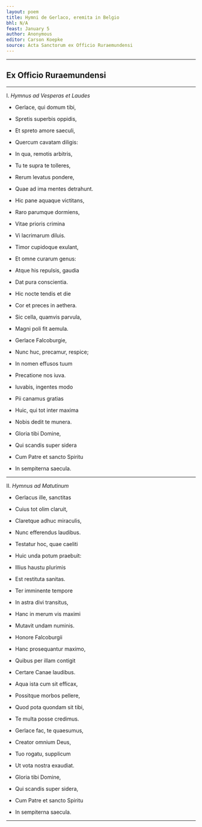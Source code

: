 ```yaml
---
layout: poem
title: Hymni de Gerlaco, eremita in Belgio
bhl: N/A
feast: January 5
author: Anonymous
editor: Carson Koepke
source: Acta Sanctorum ex Officio Ruraemundensi
---
```


---

## Ex Officio Ruraemundensi

---

I. *Hymnus ad Vesperas et Laudes*

- Gerlace, qui domum tibi,
- Spretis superbis oppidis,
- Et spreto amore saeculi,
- Quercum cavatam diligis:

- In qua, remotis arbitris,
- Tu te supra te tolleres,
- Rerum levatus pondere,
- Quae ad ima mentes detrahunt.

- Hic pane aquaque victitans,
- Raro parumque dormiens,
- Vitae prioris crimina
- Vi lacrimarum diluis.

- Timor cupidoque exulant,
- Et omne curarum genus:
- Atque his repulsis, gaudia
- Dat pura conscientia.

- Hic nocte tendis et die
- Cor et preces in aethera.
- Sic cella, quamvis parvula,
- Magni poli fit aemula.

- Gerlace Falcoburgie,
- Nunc huc, precamur, respice;
- In nomen effusos tuum
- Precatione nos iuva.

- Iuvabis, ingentes modo
- Pii canamus gratias
- Huic, qui tot inter maxima
- Nobis dedit te munera.

- Gloria tibi Domine,
- Qui scandis super sidera
- Cum Patre et sancto Spiritu
- In sempiterna saecula.

---

II. *Hymnus ad Matutinum*

- Gerlacus ille, sanctitas
- Cuius tot olim claruit,
- Claretque adhuc miraculis,
- Nunc efferendus laudibus.

- Testatur hoc, quae caeliti
- Huic unda potum praebuit:
- Illius haustu plurimis
- Est restituta sanitas.

- Ter imminente tempore
- In astra divi transitus,
- Hanc in merum vis maximi
- Mutavit undam numinis.

- Honore Falcoburgii
- Hanc prosequantur maximo,
- Quibus per illam contigit
- Certare Canae laudibus.

- Aqua ista cum sit efficax,
- Possitque morbos pellere,
- Quod pota quondam sit tibi,
- Te multa posse credimus.

- Gerlace fac, te quaesumus,
- Creator omnium Deus,
- Tuo rogatu, supplicum
- Ut vota nostra exaudiat.

- Gloria tibi Domine,
- Qui scandis super sidera, 
- Cum Patre et sancto Spiritu
- In sempiterna saecula.

---
